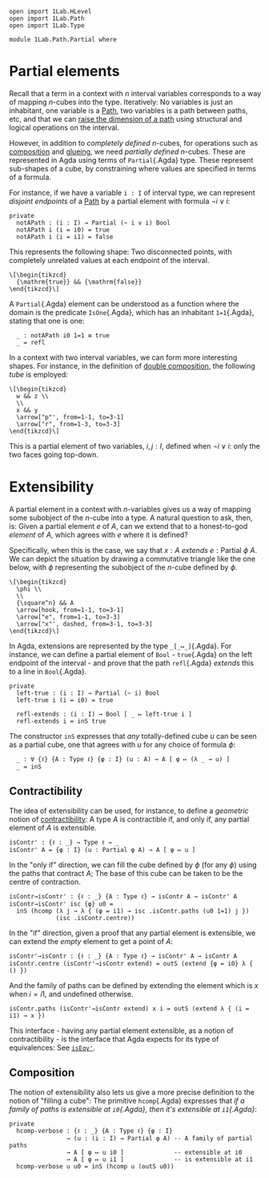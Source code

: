 ```
open import 1Lab.HLevel
open import 1Lab.Path
open import 1Lab.Type

module 1Lab.Path.Partial where
```

# Partial elements

Recall that a term in a context with $n$ interval variables corresponds
to a way of mapping $n$-cubes into the type. Iteratively: No variables
is just an inhabitant, one variable is a [Path], two variables is a path
between paths, etc, and that we can [raise the dimension of a path]
using structural and logical operations on the interval.

[path]: 1Lab.Path.html
[raise the dimension of a path]: 1Lab.Path.html#raising-dimension

However, in addition to _completely defined_ $n$-cubes, for operations
such as [composition] and [glueing], we need _partially defined_
$n$-cubes. These are represented in Agda using terms of `Partial`{.Agda}
type. These represent sub-shapes of a cube, by constraining where values
are specified in terms of a formula.

[composition]: agda://1Lab.Path#hfill
[glueing]: 1Lab.Univalence.html#Glue

For instance, if we have a variable `i : I` of interval type, we can
represent _disjoint endpoints_ of a [Path] by a partial element with
formula $\neg i \lor i$:

```
private
  notAPath : (i : I) → Partial (~ i ∨ i) Bool
  notAPath i (i = i0) = true
  notAPath i (i = i1) = false
```

This represents the following shape: Two disconnected points, with
completely unrelated values at each endpoint of the interval.

~~~{.quiver .short-2}
\[\begin{tikzcd}
  {\mathrm{true}} && {\mathrm{false}}
\end{tikzcd}\]
~~~

A `Partial`{.Agda} element can be understood as a function where the
domain is the predicate `IsOne`{.Agda}, which has an inhabitant
`1=1`{.Agda}, stating that one is one:

```
  _ : notAPath i0 1=1 ≡ true
  _ = refl
```

In a context with two interval variables, we can form more interesting
shapes. For instance, in the definition of [double composition], the
following _tube_ is employed:

[double composition]: 1Lab.Path.html#transitivity

~~~{.quiver}
\[\begin{tikzcd}
  w && z \\
  \\
  x && y
  \arrow["p"', from=1-1, to=3-1]
  \arrow["r", from=1-3, to=3-3]
\end{tikzcd}\]
~~~

This is a partial element of two variables, $i, j : I$, defined when
$\neg i \lor i$: only the two faces going top-down.

# Extensibility

A partial element in a context with $n$-variables gives us a way of
mapping some subobject of the $n$-cube into a type. A natural question
to ask, then, is: Given a partial element $e$ of $A$, can we extend that
to a honest-to-god _element_ of $A$, which agrees with $e$ where it is
defined?

Specifically, when this is the case, we say that $x : A$ _extends_ $e :
\mathrm{Partial}\ \phi\ A$. We can depict the situation by drawing a
commutative triangle like the one below, with $\phi$ representing the
subobject of the $n$-cube defined by $\phi$.

~~~{.quiver}
\[\begin{tikzcd}
  \phi \\
  \\
  {\square^n} && A
  \arrow[hook, from=1-1, to=3-1]
  \arrow["e", from=1-1, to=3-3]
  \arrow["x"', dashed, from=3-1, to=3-3]
\end{tikzcd}\]
~~~

In Agda, extensions are represented by the type `_[_↦_]`{.Agda}. For
instance, we can define a partial element of `Bool` - `true`{.Agda} on
the left endpoint of the interval - and prove that the path
`refl`{.Agda} _extends_ this to a line in `Bool`{.Agda}.

```
private
  left-true : (i : I) → Partial (~ i) Bool
  left-true i (i = i0) = true

  refl-extends : (i : I) → Bool [ _ ↦ left-true i ]
  refl-extends i = inS true
```

The constructor `inS` expresses that _any_ totally-defined cube $u$ can
be seen as a partial cube, one that agrees with $u$ for any choice of
formula $\phi$:

```
  _ : ∀ {ℓ} {A : Type ℓ} {φ : I} (u : A) → A [ φ ↦ (λ _ → u) ]
  _ = inS
```

## Contractibility

The idea of extensibility can be used, for instance, to define a
_geometric_ notion of [contractibility]: A type $A$ is contractible if,
and only if, any partial element of $A$ is extensible.

[contractibility]: agda://1Lab.HLevel#isContr

```
isContr' : {ℓ : _} → Type ℓ → _
isContr' A = {φ : I} (u : Partial φ A) → A [ φ ↦ u ]
```

In the "only if" direction, we can fill the cube defined by $\phi$ (for
any $\phi$) using the paths that contract $A$; The base of this cube can
be taken to be the centre of contraction.

```
isContr→isContr' : {ℓ : _} {A : Type ℓ} → isContr A → isContr' A
isContr→isContr' isc {φ} u0 =
  inS (hcomp (λ j → λ { (φ = i1) → isc .isContr.paths (u0 1=1) j })
             (isc .isContr.centre))
```

In the "if" direction, given a proof that any partial element is
extensible, we can extend the _empty_ element to get a point of $A$:

```
isContr'→isContr : {ℓ : _} {A : Type ℓ} → isContr' A → isContr A
isContr.centre (isContr'→isContr extend) = outS (extend {φ = i0} λ { () })
```

And the family of paths can be defined by extending the element which is
$x$ when $i = i1$, and undefined otherwise.

```
isContr.paths (isContr'→isContr extend) x i = outS (extend λ { (i = i1) → x })
```

This interface - having any partial element extensible, as a notion of
contractibility - is the interface that Agda expects for its type of
equivalences: See [`isEqv'`](agda://1Lab.Equiv#isEqv').

## Composition

The notion of extensibility also lets us give a more precise definition
to the notion of "filling a cube": The primitive `hcomp`{.Agda}
expresses that _if a family of paths is extensible at `i0`{.Agda}, then
it's extensible at `i1`{.Agda}_:

```
private
  hcomp-verbose : {ℓ : _} {A : Type ℓ} {φ : I}
                → (u : (i : I) → Partial φ A) -- A family of partial paths
                → A [ φ ↦ u i0 ]              -- extensible at i0
                → A [ φ ↦ u i1 ]              -- is extensible at i1
  hcomp-verbose u u0 = inS (hcomp u (outS u0))
```